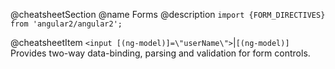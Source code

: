 @cheatsheetSection
@name Forms
@description
`import {FORM_DIRECTIVES} from 'angular2/angular2';`

@cheatsheetItem
`<input [(ng-model)]=\"userName\">`|`[(ng-model)]`
Provides two-way data-binding, parsing and validation for form controls.